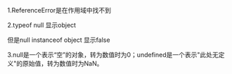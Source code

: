 1.ReferenceError是在作用域中找不到

2.typeof null 显示object

但是null instanceof object 显示false

3.null是一个表示“空”的对象，转为数值时为0；undefined是一个表示"此处无定义"的原始值，转为数值时为NaN。